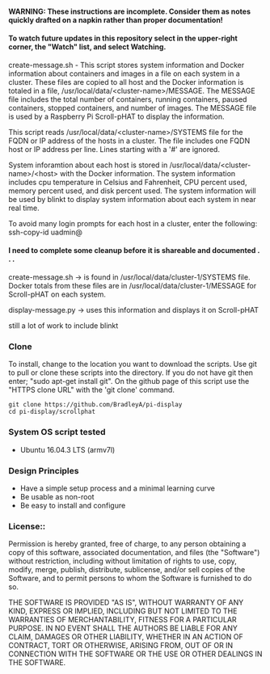 

#### WARNING: These instructions are incomplete. Consider them as notes quickly drafted on a napkin rather than proper documentation!

#### To watch future updates in this repository select in the upper-right corner, the "Watch" list, and select Watching. 

create-message.sh - This script stores system information and Docker information about containers and images in a file on each system in a cluster.  These files are copied to all host and the Docker information is totaled in a file, /usr/local/data/\<cluster-name>/MESSAGE.  The MESSAGE file includes the total number of containers, running containers, paused containers, stopped containers, and number of images.  The MESSAGE file is used by a Raspberry Pi Scroll-pHAT to display the information.

This script reads /usr/local/data/\<cluster-name>/SYSTEMS file for the FQDN or IP address of the hosts in a cluster.  The file includes one FQDN host or IP address per line.  Lines starting with a '#' are ignored.

System inforamtion about each host is stored in /usr/local/data/\<cluster-name>/\<host> with the Docker information.  The system information includes cpu temperature in Celsius and Fahrenheit, CPU percent used, memory percent used, and disk percent used.  The system information will be used by blinkt to display system information about each system in near real time.

To avoid many login prompts for each host in a cluster, enter the following:  ssh-copy-id uadmin@<host-name>

#### I need to complete some cleanup before it is shareable and documented . . .

create-message.sh -> is found in /usr/local/data/cluster-1/SYSTEMS file.  Docker totals from these files are in /usr/local/data/cluster-1/MESSAGE for Scroll-pHAT on each system.  

display-message.py -> uses this information and displays it on Scroll-pHAT

still a lot of work to include blinkt

### Clone
To install, change to the location you want to download the scripts. Use git to pull or clone these scripts into the directory. If you do not have git then enter; "sudo apt-get install git". On the github page of this script use the "HTTPS clone URL" with the 'git clone' command.

    git clone https://github.com/BradleyA/pi-display
    cd pi-display/scrollphat

### System OS script tested
 * Ubuntu 16.04.3 LTS (armv7l)

### Design Principles
 * Have a simple setup process and a minimal learning curve
 * Be usable as non-root
 * Be easy to install and configure

### License::
Permission is hereby granted, free of charge, to any person obtaining a copy of this software, associated documentation, and files (the "Software") without restriction, including without limitation of rights to use, copy, modify, merge, publish, distribute, sublicense, and/or sell copies of the Software, and to permit persons to whom the Software is furnished to do so.

THE SOFTWARE IS PROVIDED "AS IS", WITHOUT WARRANTY OF ANY KIND, EXPRESS OR IMPLIED, INCLUDING BUT NOT LIMITED TO THE WARRANTIES OF MERCHANTABILITY, FITNESS FOR A PARTICULAR PURPOSE. IN NO EVENT SHALL THE AUTHORS BE LIABLE FOR ANY CLAIM, DAMAGES OR OTHER LIABILITY, WHETHER IN AN ACTION OF CONTRACT, TORT OR OTHERWISE, ARISING FROM, OUT OF OR IN CONNECTION WITH THE SOFTWARE OR THE USE OR OTHER DEALINGS IN THE SOFTWARE.
